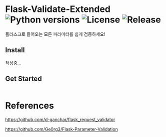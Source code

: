 # Flask-Validate-Extended  ![Python versions](https://img.shields.io/badge/Python-3.6<=@-blue) ![License](https://img.shields.io/badge/license-MIT-green) ![Release](https://img.shields.io/badge/release-not_yet-red)

플라스크로 들어오는 모든 파라미터를 쉽게 검증하세요!



## Install

작성중...



## Get Started

```python

```





# References

https://github.com/d-ganchar/flask_request_validator

https://github.com/Ge0rg3/Flask-Parameter-Validation

